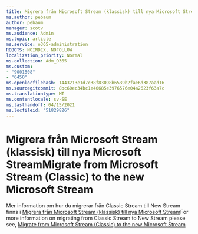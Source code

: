 ```yaml
---
title: Migrera från Microsoft Stream (klassisk) till nya Microsoft Stream
ms.author: pebaum
author: pebaum
manager: scotv
ms.audience: Admin
ms.topic: article
ms.service: o365-administration
ROBOTS: NOINDEX, NOFOLLOW
localization_priority: Normal
ms.collection: Adm_O365
ms.custom:
- "9001508"
- "6450"
ms.openlocfilehash: 1443213e1d7c38f83098b6539b2fae6d387aad16
ms.sourcegitcommit: 8bc60ec34bc1e40685e3976576e04a2623f63a7c
ms.translationtype: MT
ms.contentlocale: sv-SE
ms.lasthandoff: 04/15/2021
ms.locfileid: "51829826"
---
```

# <a name="migrate-from-microsoft-stream-classic-to-the-new-microsoft-stream"></a><span data-ttu-id="9a511-102">Migrera från Microsoft Stream (klassisk) till nya Microsoft Stream</span><span class="sxs-lookup"><span data-stu-id="9a511-102">Migrate from Microsoft Stream (Classic) to the new Microsoft Stream</span></span>

<span data-ttu-id="9a511-103">Mer information om hur du migrerar från Classic Stream till New Stream finns i [Migrera från Microsoft Stream (klassisk) till nya Microsoft Stream](https://docs.microsoft.com/stream/classic-migration)</span><span class="sxs-lookup"><span data-stu-id="9a511-103">For more information on migrating from Classic Stream to New Stream please see, [Migrate from Microsoft Stream (Classic) to the new Microsoft Stream](https://docs.microsoft.com/stream/classic-migration)</span></span>